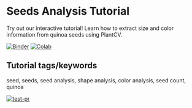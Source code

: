 # Seeds Analysis Tutorial

Try out our interactive tutorial! Learn how to extract size and color information from quinoa seeds using PlantCV.

[![Binder](https://mybinder.org/badge_logo.svg)](https://mybinder.org/v2/gh/danforthcenter/plantcv-tutorial-seeds/HEAD?labpath=index.ipynb)
[![Colab](https://colab.research.google.com/assets/colab-badge.svg)](https://colab.research.google.com/github/danforthcenter/plantcv-tutorial-seeds/blob/main/index-Colab.ipynb)

## Tutorial tags/keywords

seed, seeds, seed analysis, shape analysis, color analysis, seed count, quinoa

[![test-pr](https://github.com/danforthcenter/plantcv-tutorial-seeds/actions/workflows/ci-tests.yml/badge.svg)](https://github.com/danforthcenter/plantcv-tutorial-seeds/actions/workflows/ci-tests.yml)
